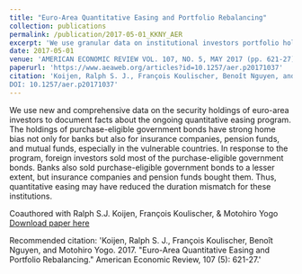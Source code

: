 ```yaml
---
title: "Euro-Area Quantitative Easing and Portfolio Rebalancing"
collection: publications
permalink: /publication/2017-05-01_KKNY_AER
excerpt: 'We use granular data on institutional investors portfolio holdings to asses the rebalancing channel at play in response to the ECB asset purchase program'
date: 2017-05-01
venue: 'AMERICAN ECONOMIC REVIEW VOL. 107, NO. 5, MAY 2017 (pp. 621-27)'
paperurl: 'https://www.aeaweb.org/articles?id=10.1257/aer.p20171037'
citation: 'Koijen, Ralph S. J., François Koulischer, Benoît Nguyen, and Motohiro Yogo. 2017. "Euro-Area Quantitative Easing and Portfolio Rebalancing." American Economic Review, 107 (5): 621-27.
DOI: 10.1257/aer.p20171037'
---
```


We use new and comprehensive data on the security holdings of euro-area investors to document facts 
about the ongoing quantitative easing program. The holdings of purchase-eligible government bonds have 
strong home bias not only for banks but also for insurance companies, pension funds, and mutual funds, 
especially in the vulnerable countries. In response to the program, foreign investors sold most of
the purchase-eligible government bonds. Banks also sold purchase-eligible government bonds to a lesser extent, 
but insurance companies and pension funds bought them. Thus, quantitative easing may have reduced the duration
mismatch for these institutions.

Coauthored with Ralph S.J. Koijen, François Koulischer, & Motohiro Yogo  
[Download paper here](https://www.aeaweb.org/articles?id=10.1257/aer.p20171037)

Recommended citation: 'Koijen, Ralph S. J., François Koulischer, Benoît Nguyen, and Motohiro Yogo. 2017. "Euro-Area Quantitative Easing and Portfolio Rebalancing." American Economic Review, 107 (5): 621-27.'
